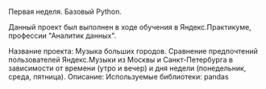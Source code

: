 Первая неделя. Базовый Python.

Данный проект был выполнен в ходе обучения в Яндекс.Практикуме, профессии "Аналитик данных".

Название проекта: Музыка больших городов.	Сравнение предпочтений пользователей Яндекс.Музыки из Москвы и Санкт-Петербурга в зависимости от времени (утро и вечер) и дня недели (понедельник, среда, пятница).
Описание:
Используемые библиотеки: pandas
